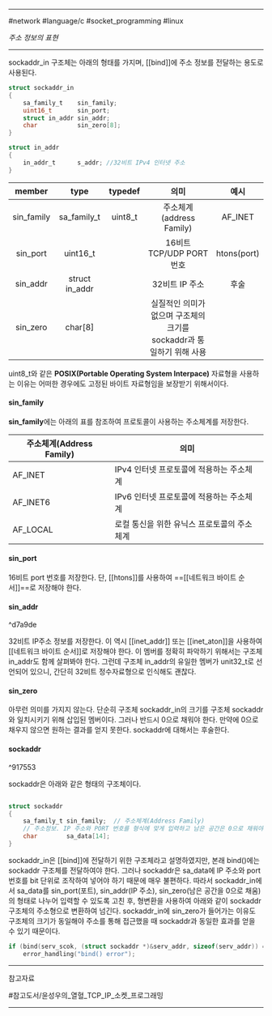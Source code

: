 
---

#network #language/c #socket_programming #linux

*주소 정보의 표현*

---

sockaddr_in  구조체는 아래의 형태를 가지며, [[bind]]에 주소 정보를 전달하는 용도로 사용된다.

```C
struct sockaddr_in
{
	sa_family_t    sin_family;
	uint16_t       sin_port;
	struct in_addr sin_addr;
	char           sin_zero[8];
}
```

```C
struct in_addr
{
	in_addr_t      s_addr; //32비트 IPv4 인터넷 주소
}
```

|   member   |      type      | typedef |                                 의미                                 |    예시     |
|:----------:|:--------------:|:-------:|:--------------------------------------------------------------------:|:-----------:|
| sin_family |  sa_family_t   | uint8_t |                       주소체계(address Family)                       |   AF_INET   |
|  sin_port  |    uint16_t    |         |                       16비트 TCP/UDP PORT 번호                       | htons(port) |
|  sin_addr  | struct in_addr |         |                            32비트 IP 주소                            |    후술     |
|  sin_zero  |    char[8]     |         | 실질적인 의미가 없으며 구조체의 크기를 sockaddr과 통일하기 위해 사용 |             |

uint8_t와 같은 **POSIX(Portable Operating System Interpace)** 자료형을 사용하는 이유는 어떠한 경우에도 고정된 바이트 자료형임을 보장받기 위해서이다.

#### sin_family

**sin_family**에는 아래의 표를 참조하여 프로토콜이 사용하는 주소체계를 저장한다.

| 주소체계(Address Family) | 의미                                        |
| ------------------------ | ------------------------------------------- |
| AF_INET                  | IPv4 인터넷 프로토콜에 적용하는 주소체계    |
| AF_INET6                 | IPv6 인터넷 프로토콜에 적용하는 주소체계    |
| AF_LOCAL                 | 로컬 통신을 위한 유닉스 프로토콜의 주소체계 | 

#### sin_port

16비트 port 번호를 저장한다. 단, [[htons]]를 사용하여 ==[[네트워크 바이트 순서]]==로 저장해야 한다.

#### sin_addr

^d7a9de

32비트 IP주소 정보를 저장한다. 이 역시 [[inet_addr]] 또는 [[inet_aton]]을 사용하여 [[네트워크 바이트 순서]]로 저장해야 한다. 이 멤버를 정확히 파악하기 위해서는 구조체 in_addr도 함께 살펴봐야 한다. 그런데 구조체 in_addr의 유일한 멤버가 unit32_t로 선언되어 있으니, 간단히 32비트 정수자료형으로 인식해도 괜찮다.

#### sin_zero

아무런 의미를 가지지 않는다. 단순히 구조체 sockaddr_in의 크기를 구조체 sockaddr와 일치시키기 위해 삽입된 멤버이다. 그러나 반드시 0으로 채워야 한다. 만약에 0으로 채우지 않으면 원하는 결과를 얻지 못한다. sockaddr에 대해서는 후술한다.

#### sockaddr

^917553

sockaddr은 아래와 같은 형태의 구조체이다.

```C

struct sockaddr
{
	sa_family_t sin_family;  // 주소체계(Address Family)
	// 주소정보. IP 주소와 PORT 번호를 형식에 맞게 입력하고 남은 공간은 0으로 채워야한다.
	char        sa_data[14];
}

```

sockaddr_in은 [[bind]]에 전달하기 위한 구조체라고 설명하였지만, 본래 bind()에는 sockaddr 구조체를 전달하여야 한다. 그러나 sockaddr은 sa_data에 IP 주소와 port 번호를 bit 단위로 조작하여 넣어야 하기 때문에 매우 불편하다. 따라서 sockaddr_in에서 sa_data를 sin_port(포트), sin_addr(IP 주소), sin_zero(남은 공간을 0으로 채움)의 형태로 나누어 입력할 수 있도록 고친 후, 형변환을 사용하여 아래와 같이 sockaddr 구조체의 주소형으로 변환하여 넘긴다. sockaddr_in에 sin_zero가 들어가는 이유도 구조체의 크기가 동일해야 주소를 통해 접근했을 때 sockaddr과 동일한 효과를 얻을 수 있기 때문이다.

```C
if (bind(serv_scok, (struct sockaddr *)&serv_addr, sizeof(serv_addr)) == -1)
	error_handling("bind() error");
```

---

참고자료

#참고도서/윤성우의_열혈_TCP_IP_소켓_프로그래밍

---